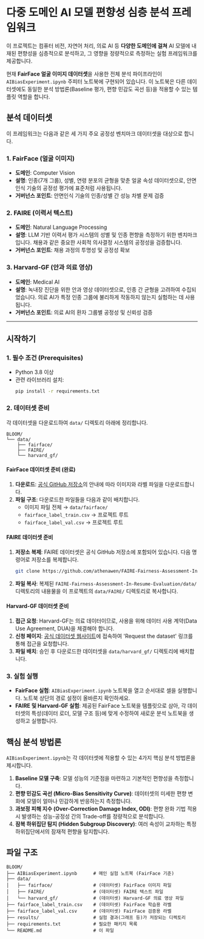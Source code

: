 # 다중 도메인 AI 모델 편향성 심층 분석 프레임워크

이 프로젝트는 컴퓨터 비전, 자연어 처리, 의료 AI 등 **다양한 도메인에 걸쳐** AI 모델에 내재된 편향성을 심층적으로 분석하고, 그 영향을 정량적으로 측정하는 실험 프레임워크를 제공합니다.

현재 **FairFace 얼굴 이미지 데이터셋**을 사용한 전체 분석 파이프라인이 `AIBiasExperiment.ipynb` 주피터 노트북에 구현되어 있습니다. 이 노트북은 다른 데이터셋에도 동일한 분석 방법론(Baseline 평가, 편향 민감도 곡선 등)을 적용할 수 있는 템플릿 역할을 합니다.

##  분석 데이터셋

이 프레임워크는 다음과 같은 세 가지 주요 공정성 벤치마크 데이터셋을 대상으로 합니다.

### 1. FairFace (얼굴 이미지)
- **도메인**: Computer Vision
- **설명**: 인종(7개 그룹), 성별, 연령 분포의 균형을 맞춘 얼굴 속성 데이터셋으로, 안면인식 기술의 공정성 평가에 표준처럼 사용됩니다.
- **거버넌스 포인트**: 안면인식 기술의 인종/성별 간 성능 차별 문제 검증

### 2. FAIRE (이력서 텍스트)
- **도메인**: Natural Language Processing
- **설명**: LLM 기반 이력서 평가 시스템의 성별 및 인종 편향을 측정하기 위한 벤치마크입니다. 채용과 같은 중요한 사회적 의사결정 시스템의 공정성을 검증합니다.
- **거버넌스 포인트**: 채용 과정의 투명성 및 공정성 확보

### 3. Harvard-GF (안과 의료 영상)
- **도메인**: Medical AI
- **설명**: 녹내장 진단을 위한 안과 영상 데이터셋으로, 인종 간 균형을 고려하여 수집되었습니다. 의료 AI가 특정 인종 그룹에 불리하게 작동하지 않는지 실험하는 데 사용됩니다.
- **거버넌스 포인트**: 의료 AI의 환자 그룹별 공정성 및 신뢰성 검증

---

##  시작하기

### 1. 필수 조건 (Prerequisites)

- Python 3.8 이상
- 관련 라이브러리 설치:
  ```bash
  pip install -r requirements.txt
  ```

### 2. 데이터셋 준비

각 데이터셋을 다운로드하여 `data/` 디렉토리 아래에 정리합니다.

```
BLOOM/
└── data/
    ├── fairface/
    ├── FAIRE/
    └── harvard_gf/
```

#### **FairFace 데이터셋 준비 (완료)**

1.  **다운로드**: [공식 GitHub 저장소](https://github.com/joojs/fairface)의 안내에 따라 이미지와 라벨 파일을 다운로드합니다.
2.  **파일 구조**: 다운로드한 파일들을 다음과 같이 배치합니다.
    -   이미지 파일 전체 → `data/fairface/`
    -   `fairface_label_train.csv` → 프로젝트 루트
    -   `fairface_label_val.csv` → 프로젝트 루트

#### **FAIRE 데이터셋 준비**

1.  **저장소 복제**: FAIRE 데이터셋은 공식 GitHub 저장소에 포함되어 있습니다. 다음 명령어로 저장소를 복제합니다.
    ```bash
    git clone https://github.com/athenawen/FAIRE-Fairness-Assessment-In-Resume-Evaluation.git
    ```
2.  **파일 복사**: 복제된 `FAIRE-Fairness-Assessment-In-Resume-Evaluation/data/` 디렉토리의 내용물을 이 프로젝트의 `data/FAIRE/` 디렉토리로 복사합니다.

#### **Harvard-GF 데이터셋 준비**

1.  **접근 요청**: Harvard-GF는 의료 데이터이므로, 사용을 위해 데이터 사용 계약(Data Use Agreement, DUA)을 체결해야 합니다.
2.  **신청 페이지**: [공식 데이터셋 웹사이트](https://ophai.hms.harvard.edu/code/harvard-gf/)에 접속하여 'Request the dataset' 링크를 통해 접근을 요청합니다.
3.  **파일 배치**: 승인 후 다운로드한 데이터셋을 `data/harvard_gf/` 디렉토리에 배치합니다.

### 3. 실험 실행

-   **FairFace 실험**: `AIBiasExperiment.ipynb` 노트북을 열고 순서대로 셀을 실행합니다. 노트북 상단의 경로 설정이 올바른지 확인하세요.
-   **FAIRE 및 Harvard-GF 실험**: 제공된 FairFace 노트북을 템플릿으로 삼아, 각 데이터셋의 특성(데이터 로더, 모델 구조 등)에 맞게 수정하여 새로운 분석 노트북을 생성하고 실행합니다.

##  핵심 분석 방법론

`AIBiasExperiment.ipynb`는 각 데이터셋에 적용할 수 있는 4가지 핵심 분석 방법론을 제시합니다.

1.  **Baseline 모델 구축**: 모델 성능의 기준점을 마련하고 기본적인 편향성을 측정합니다.
2.  **편향 민감도 곡선 (Micro-Bias Sensitivity Curve)**: 데이터셋의 미세한 편향 변화에 모델이 얼마나 민감하게 반응하는지 측정합니다.
3.  **과보정 피해 지수 (Over-Correction Damage Index, ODI)**: 편향 완화 기법 적용 시 발생하는 성능-공정성 간의 Trade-off를 정량적으로 분석합니다.
4.  **잠복 하위집단 탐지 (Hidden Subgroup Discovery)**: 여러 속성이 교차하는 특정 하위집단에서의 잠재적 편향을 탐지합니다.

##  파일 구조

```
BLOOM/
├── AIBiasExperiment.ipynb      # 메인 실험 노트북 (FairFace 기준)
├── data/
│   ├── fairface/               # (데이터셋) FairFace 이미지 파일
│   ├── FAIRE/                  # (데이터셋) FAIRE 텍스트 파일
│   └── harvard_gf/             # (데이터셋) Harvard-GF 의료 영상 파일
├── fairface_label_train.csv    # (데이터셋) FairFace 학습용 라벨
├── fairface_label_val.csv      # (데이터셋) FairFace 검증용 라벨
├── results/                    # 실험 결과(그래프 등)가 저장되는 디렉토리
├── requirements.txt            # 필요한 패키지 목록
└── README.md                   # 이 파일
```


